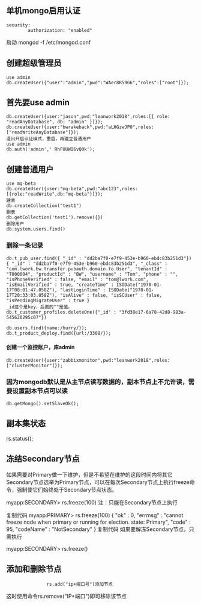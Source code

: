## **单机mongo启用认证**
```
security:
		authorization: "enabled"
```
启动
mongod -f /etc/mongod.conf

##  **创建超级管理员**
```
use admin
db.createUser({"user":"admin","pwd":"WAer8R59G6","roles":["root"]});
```
## **首先要use admin**
```
db.createUser({user:"jason",pwd:"leanwork2018",roles:[{ role: "readAnyDatabase", db: "admin" }]});
db.createUser({user:"bwrakeback",pwd:"aLHGzwJP0",roles:["readWriteAnyDatabase"]});
退出开启认证模式，重启，再建立普通用户
use admin
db.auth('admin',' RhFUUWI6vQ0k');
```
##  **创建普通用户**
```
use mq-beta
db.createUser({user:"mq-beta",pwd:"abc123",roles:[{role:"readWrite",db:"mq-beta"}]});
建表
db.createCollection("test1")
删表
db.getCollection('test1').remove({})
删除用户
db.system.users.find()
```
### **删除一条记录**
```
db.t_pub_user.find({ "_id" : "dd2ba7f0-e7f9-453e-b960-ebdc83b251d3"})
{ "_id" : "dd2ba7f0-e7f9-453e-b960-ebdc83b251d3", "_class" : "com.lwork.bw.transfer.pubauth.domain.to.User", "tenantId" : "T000004", "productId" : "BW", "username" : "Tom", "phone" : "", "isPhoneVerified" : false, "email" : "tom@lwork.com", "isEmailVerified" : true, "createTime" : ISODate("1970-01-17T08:01:47.058Z"), "lastLoginTime" : ISODate("1970-01-17T20:33:03.058Z"), "isAlive" : false, "isSCUser" : false, "isPendingMigrateUser" : true }
_id这个是key，后面的""是值。
db.t_customer_profiles.deleteOne({"_id" : "3fd38e17-6a78-42d8-983a-545620295c07"})

db.users.find({name:/hurry/});
db.t_product_deploy.find({url:/3308/});
```
#### **创建一个监控账户，库admin**
```
db.createUser({user:"zabbixmonitor",pwd:"leanwork2018",roles:["clusterMonitor"]});
```
### **因为mongodb默认是从主节点读写数据的，副本节点上不允许读，需要设置副本节点可以读**
`db.getMongo().setSlaveOk();`

**副本集状态**
-----
rs.status();

**冻结Secondary节点**
-------------

如果需要对Primary做一下维护，但是不希望在维护的这段时间内将其它Secondary节点选举为Primary节点，可以在每次Secondary节点上执行freeze命令，强制使它们始终处于Secondary节点状态。

myapp:SECONDARY> rs.freeze(100)
注：只能在Secondary节点上执行

复制代码
myapp:PRIMARY> rs.freeze(100)
{
	"ok" : 0,
	"errmsg" : "cannot freeze node when primary or running for election. state: Primary",
	"code" : 95,
	"codeName" : "NotSecondary"
}
复制代码
如果要解冻Secondary节点，只需执行

myapp:SECONDARY> rs.freeze()

添加和删除节点
-------
				   rs.add("ip+端口号")添加节点
这时使用命令rs.remove("IP+端口")即可移除该节点
